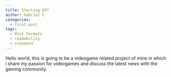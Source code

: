```yaml
---
title: Starting Off
author: Gabriel C
categories:
  - first post
tags:
  - Post Formats
  - readability
  - standard
---
```


Hello world, this is going to be a videogame related project of mine in which i share my passion for videogames and discuss the latest news with the gaming community.
